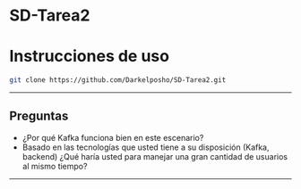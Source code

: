 ﻿# SD-Tarea2
# Instrucciones de uso
```bash
git clone https://github.com/Darkelposho/SD-Tarea2.git
```
----
**Preguntas**
----
- ¿Por qué Kafka funciona bien en este escenario?
- Basado en las tecnologías que usted tiene a su disposición  (Kafka, backend) ¿Qué haría usted para manejar una gran cantidad de usuarios al mismo tiempo?
---
